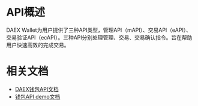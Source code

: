 # API概述
DAEX Wallet为用户提供了三种API类型，管理API（mAPI）、交易API（eAPI）、交易验证API（ecAPI）。三种API分别处理管理、交易、交易确认指令。旨在帮助用户快速高效的完成交易。

# 相关文档

* [DAEX钱包API文档](http://www.daex.pro/doc/)
* [钱包API demo文档](https://gitlab.com/daex/daex-wallet-api-sdk/wikis/%E9%92%B1%E5%8C%85API-demo%E6%96%87%E6%A1%A3)
